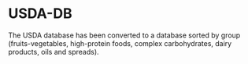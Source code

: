 # USDA-DB
The USDA database has been converted to a database sorted by group (fruits-vegetables, high-protein foods, complex carbohydrates, dairy products, oils and spreads).
